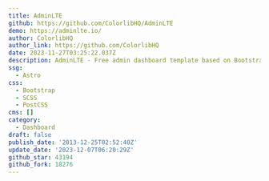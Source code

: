 ```yaml
---
title: AdminLTE
github: https://github.com/ColorlibHQ/AdminLTE
demo: https://adminlte.io/
author: ColorlibHQ
author_link: https://github.com/ColorlibHQ
date: 2023-11-27T03:25:22.037Z
description: AdminLTE - Free admin dashboard template based on Bootstrap 5
ssg:
  - Astro
css:
  - Bootstrap
  - SCSS
  - PostCSS
cms: []
category:
  - Dashboard
draft: false
publish_date: '2013-12-25T02:52:40Z'
update_date: '2023-12-07T06:20:29Z'
github_star: 43194
github_fork: 18276
---
```

